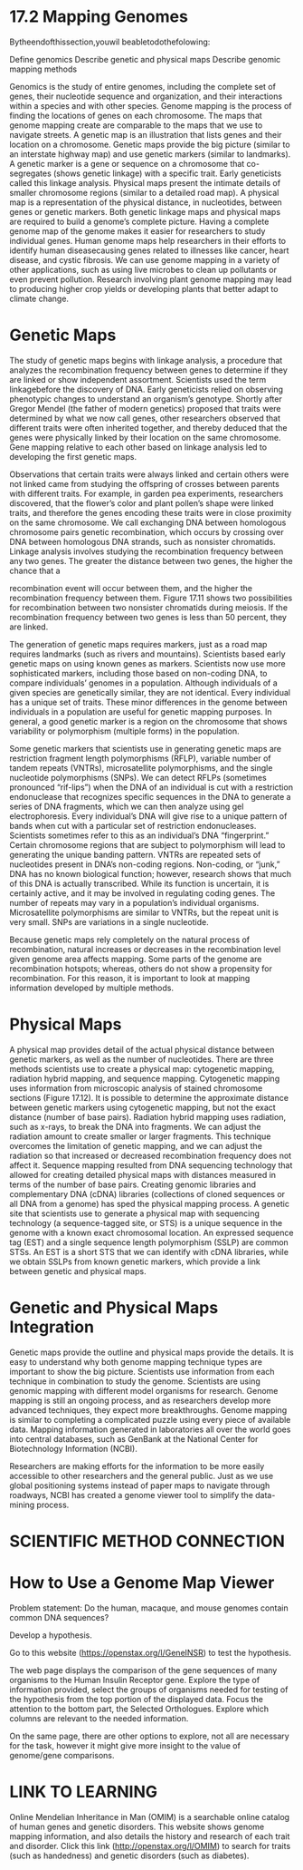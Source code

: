 # 17.2 Mapping Genomes

Bytheendofthissection,youwil beabletodothefolowing:

Define genomics Describe genetic and physical maps Describe genomic mapping methods

Genomics is the study of entire genomes, including the complete set of genes, their nucleotide sequence and organization, and their interactions within a species and with other species. Genome mapping is the process of finding the locations of genes on each chromosome. The maps that genome mapping create are comparable to the maps that we use to navigate streets. A genetic map is an illustration that lists genes and their location on a chromosome. Genetic maps provide the big picture (similar to an interstate highway map) and use genetic markers (similar to landmarks). A genetic marker is a gene or sequence on a chromosome that co-segregates (shows genetic linkage) with a specific trait. Early geneticists called this linkage analysis. Physical maps present the intimate details of smaller chromosome regions (similar to a detailed road map). A physical map is a representation of the physical distance, in nucleotides, between genes or genetic markers. Both genetic linkage maps and physical maps are required to build a genome’s complete picture. Having a complete genome map of the genome makes it easier for researchers to study individual genes. Human genome maps help researchers in their efforts to identify human diseasecausing genes related to illnesses like cancer, heart disease, and cystic fibrosis. We can use genome mapping in a variety of other applications, such as using live microbes to clean up pollutants or even prevent pollution. Research involving plant genome mapping may lead to producing higher crop yields or developing plants that better adapt to climate change.

# Genetic Maps

The study of genetic maps begins with linkage analysis, a procedure that analyzes the recombination frequency between genes to determine if they are linked or show independent assortment. Scientists used the term linkagebefore the discovery of DNA. Early geneticists relied on observing phenotypic changes to understand an organism’s genotype. Shortly after Gregor Mendel (the father of modern genetics) proposed that traits were determined by what we now call genes, other researchers observed that different traits were often inherited together, and thereby deduced that the genes were physically linked by their location on the same chromosome. Gene mapping relative to each other based on linkage analysis led to developing the first genetic maps.

Observations that certain traits were always linked and certain others were not linked came from studying the offspring of crosses between parents with different traits. For example, in garden pea experiments, researchers discovered, that the flower’s color and plant pollen’s shape were linked traits, and therefore the genes encoding these traits were in close proximity on the same chromosome. We call exchanging DNA between homologous chromosome pairs genetic recombination, which occurs by crossing over DNA between homologous DNA strands, such as nonsister chromatids. Linkage analysis involves studying the recombination frequency between any two genes. The greater the distance between two genes, the higher the chance that a

recombination event will occur between them, and the higher the recombination frequency between them. Figure 17.11 shows two possibilities for recombination between two nonsister chromatids during meiosis. If the recombination frequency between two genes is less than 50 percent, they are linked.

The generation of genetic maps requires markers, just as a road map requires landmarks (such as rivers and mountains). Scientists based early genetic maps on using known genes as markers. Scientists now use more sophisticated markers, including those based on non-coding DNA, to compare individuals’ genomes in a population. Although individuals of a given species are genetically similar, they are not identical. Every individual has a unique set of traits. These minor differences in the genome between individuals in a population are useful for genetic mapping purposes. In general, a good genetic marker is a region on the chromosome that shows variability or polymorphism (multiple forms) in the population.

Some genetic markers that scientists use in generating genetic maps are restriction fragment length polymorphisms (RFLP), variable number of tandem repeats (VNTRs), microsatellite polymorphisms, and the single nucleotide polymorphisms (SNPs). We can detect RFLPs (sometimes pronounced “rif-lips”) when the DNA of an individual is cut with a restriction endonuclease that recognizes specific sequences in the DNA to generate a series of DNA fragments, which we can then analyze using gel electrophoresis. Every individual’s DNA will give rise to a unique pattern of bands when cut with a particular set of restriction endonucleases. Scientists sometimes refer to this as an individual’s DNA “fingerprint.” Certain chromosome regions that are subject to polymorphism will lead to generating the unique banding pattern. VNTRs are repeated sets of nucleotides present in DNA’s non-coding regions. Non-coding, or “junk,” DNA has no known biological function; however, research shows that much of this DNA is actually transcribed. While its function is uncertain, it is certainly active, and it may be involved in regulating coding genes. The number of repeats may vary in a population’s individual organisms. Microsatellite polymorphisms are similar to VNTRs, but the repeat unit is very small. SNPs are variations in a single nucleotide.

Because genetic maps rely completely on the natural process of recombination, natural increases or decreases in the recombination level given genome area affects mapping. Some parts of the genome are recombination hotspots; whereas, others do not show a propensity for recombination. For this reason, it is important to look at mapping information developed by multiple methods.

# Physical Maps

A physical map provides detail of the actual physical distance between genetic markers, as well as the number of nucleotides. There are three methods scientists use to create a physical map: cytogenetic mapping, radiation hybrid mapping, and sequence mapping. Cytogenetic mapping uses information from microscopic analysis of stained chromosome sections (Figure 17.12). It is possible to determine the approximate distance between genetic markers using cytogenetic mapping, but not the exact distance (number of base pairs). Radiation hybrid mapping uses radiation, such as x-rays, to break the DNA into fragments. We can adjust the radiation amount to create smaller or larger fragments. This technique overcomes the limitation of genetic mapping, and we can adjust the radiation so that increased or decreased recombination frequency does not affect it. Sequence mapping resulted from DNA sequencing technology that allowed for creating detailed physical maps with distances measured in terms of the number of base pairs. Creating genomic libraries and complementary DNA (cDNA) libraries (collections of cloned sequences or all DNA from a genome) has sped the physical mapping process. A genetic site that scientists use to generate a physical map with sequencing technology (a sequence-tagged site, or STS) is a unique sequence in the genome with a known exact chromosomal location. An expressed sequence tag (EST) and a single sequence length polymorphism (SSLP) are common STSs. An EST is a short STS that we can identify with cDNA libraries, while we obtain SSLPs from known genetic markers, which provide a link between genetic and physical maps.



# Genetic and Physical Maps Integration

Genetic maps provide the outline and physical maps provide the details. It is easy to understand why both genome mapping technique types are important to show the big picture. Scientists use information from each technique in combination to study the genome. Scientists are using genomic mapping with different model organisms for research. Genome mapping is still an ongoing process, and as researchers develop more advanced techniques, they expect more breakthroughs. Genome mapping is similar to completing a complicated puzzle using every piece of available data. Mapping information generated in laboratories all over the world goes into central databases, such as GenBank at the National Center for Biotechnology Information (NCBI).

Researchers are making efforts for the information to be more easily accessible to other researchers and the general public. Just as we use global positioning systems instead of paper maps to navigate through roadways, NCBI has created a genome viewer tool to simplify the data-mining process.

# SCIENTIFIC METHOD CONNECTION

# How to Use a Genome Map Viewer

Problem statement: Do the human, macaque, and mouse genomes contain common DNA sequences?

Develop a hypothesis.

Go to this website (https://openstax.org/l/GeneINSR) to test the hypothesis.

The web page displays the comparison of the gene sequences of many organisms to the Human Insulin Receptor gene. Explore the type of information provided, select the groups of organisms needed for testing of the hypothesis from the top portion of the displayed data. Focus the attention to the bottom part, the Selected Orthologues. Explore which columns are relevant to the needed information.

On the same page, there are other options to explore, not all are necessary for the task, however it might give more insight to the value of genome/gene comparisons.

# LINK TO LEARNING

Online Mendelian Inheritance in Man (OMIM) is a searchable online catalog of human genes and genetic disorders. This website shows genome mapping information, and also details the history and research of each trait and disorder. Click this link (http://openstax.org/l/OMIM) to search for traits (such as handedness) and genetic disorders (such as diabetes).